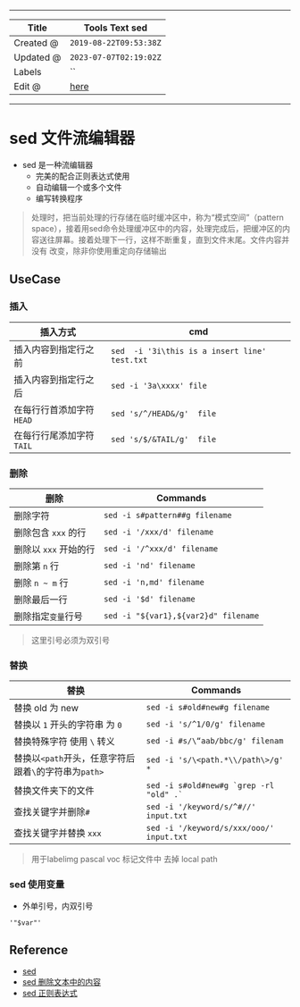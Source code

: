-----

| Title     | Tools Text sed                                      |
| --------- | --------------------------------------------------- |
| Created @ | `2019-08-22T09:53:38Z`                              |
| Updated @ | `2023-07-07T02:19:02Z`                              |
| Labels    | \`\`                                                |
| Edit @    | [here](https://github.com/junxnone/linux/issues/27) |

-----

# sed 文件流编辑器

  - sed 是一种流编辑器
      - 完美的配合正则表达式使用
      - 自动编辑一个或多个文件
      - 编写转换程序

> 处理时，把当前处理的行存储在临时缓冲区中，称为“模式空间”（pattern
> space），接着用sed命令处理缓冲区中的内容，处理完成后，把缓冲区的内容送往屏幕。接着处理下一行，这样不断重复，直到文件末尾。文件内容并没有
> 改变，除非你使用重定向存储输出

## UseCase

### 插入

| 插入方式             | cmd                                           |
| ---------------- | --------------------------------------------- |
| 插入内容到指定行之前       | `sed  -i '3i\this is a insert line' test.txt` |
| 插入内容到指定行之后       | `sed -i '3a\xxxx' file`                       |
| 在每行行首添加字符 `HEAD` | `sed 's/^/HEAD&/g'  file`                     |
| 在每行行尾添加字符`TAIL`  | `sed 's/$/&TAIL/g'  file`                     |

### 删除

| 删除             | Commands                             |
| -------------- | ------------------------------------ |
| 删除字符           | `sed -i s#pattern##g filename`       |
| 删除包含 `xxx` 的行  | `sed -i '/xxx/d' filename`           |
| 删除以 `xxx` 开始的行 | `sed -i '/^xxx/d' filename`          |
| 删除第 `n` 行      | `sed -i 'nd' filename`               |
| 删除 `n ~ m` 行   | `sed -i 'n,md' filename`             |
| 删除最后一行         | `sed -i '$d' filename`               |
| 删除指定`变量`行号     | `sed -i "${var1},${var2}d" filename` |

> 这里引号必须为双引号

### 替换

| 替换                                  | Commands                                    |
| ----------------------------------- | ------------------------------------------- |
| 替换 old 为 new                        | `sed -i s#old#new#g filename`               |
| 替换以 `1` 开头的字符串 为 `0`                | `sed -i 's/^1/0/g' filename`                |
| 替换特殊字符 使用 `\` 转义                    | `sed -i #s/\“aab/bbc/g' filenam`            |
| 替换以`<path`开头，任意字符后跟着`\`的字符串为`path>` | `sed -i 's/\<path.*\\/path\>/g' *`          |
| 替换文件夹下的文件                           | `` sed -i s#old#new#g `grep -rl "old" .` `` |
| 查找关键字并删除`#`                         | `sed -i '/keyword/s/^#//'  input.txt`       |
| 查找关键字并替换 `xxx`                      | `sed -i '/keyword/s/xxx/ooo/'  input.txt`   |

> 用于labelimg pascal voc 标记文件中 去掉 local path

### sed 使用变量

  - 外单引号，内双引号

<!-- end list -->

    '"$var"'

## Reference

  - [sed](https://wangchujiang.com/linux-command/c/sed.html)
  - [sed 删除文本中的内容](https://www.cnblogs.com/crazymagic/p/11147988.html)
  - [sed
    正则表达式](https://www.twle.cn/c/yufei/sed/sed-basic-regular-expressions.html)
